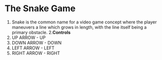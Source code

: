 # The Snake Game
1. Snake is the common name for a video game concept where the player maneuvers a line which grows in length, with the line itself being a primary obstacle.
2.**Controls**
3. UP ARROW - UP
4. DOWN ARROW - DOWN
5. LEFT ARROW - LEFT 
6. RIGHT ARROW - RIGHT
